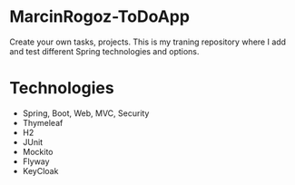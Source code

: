 # MarcinRogoz-ToDoApp
Create your own tasks, projects.
This is my traning repository where I add and test different Spring technologies and options.

# Technologies
* Spring, Boot, Web, MVC, Security
* Thymeleaf
* H2
* JUnit
* Mockito
* Flyway
* KeyCloak
